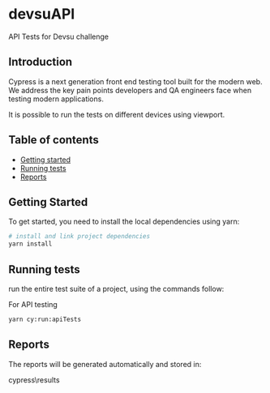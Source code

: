 # devsuAPI
API Tests for Devsu challenge

## Introduction

Cypress is a next generation front end testing tool built for the modern web. We address the key pain points developers and QA engineers face when testing modern applications.

It is possible to run the tests on different devices using viewport.

## Table of contents

* [Getting started](#getting-started)
* [Running tests](#running-tests)
* [Reports](#reports)

## Getting Started

To get started, you need to install the local dependencies using yarn:

``` bash
# install and link project dependencies
yarn install
```
## Running tests

run the entire test suite of a project, using the commands follow:

For API testing

```bash
yarn cy:run:apiTests
```
## Reports

The reports will be generated automatically and stored in:

cypress\results